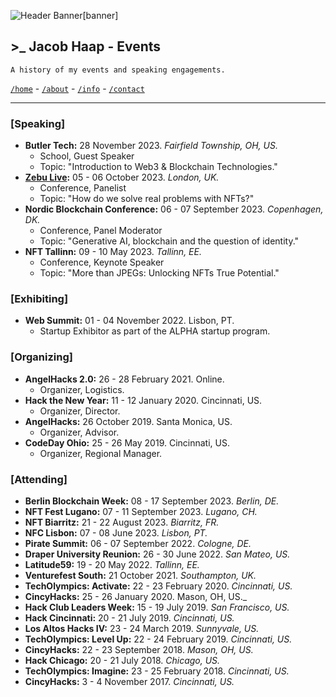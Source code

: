 ![Header Banner[banner]](/banners/banner-4.jpg)

## >_ Jacob Haap - Events

```
A history of my events and speaking engagements.
```

[`/home`](/) - [`/about`](/about) - [`/info`](/info) - [`/contact`](/contact)

***

### [Speaking]

+ **Butler Tech:** 28 November 2023. _Fairfield Township, OH, US._
  - School, Guest Speaker
  - Topic: "Introduction to Web3 & Blockchain Technologies."
+ **[Zebu Live](https://www.youtube.com/watch?v=dLKsU3awc1o):** 05 - 06 October 2023. _London, UK._
  - Conference, Panelist
  - Topic: "How do we solve real problems with NFTs?"
+ **Nordic Blockchain Conference:** 06 - 07 September 2023. _Copenhagen, DK._
  - Conference, Panel Moderator
  - Topic: "Generative AI, blockchain and the question of identity."
+ **NFT Tallinn:** 09 - 10 May 2023. _Tallinn, EE._
  - Conference, Keynote Speaker
  - Topic: "More than JPEGs: Unlocking NFTs True Potential."

### [Exhibiting]

+ **Web Summit:** 01 - 04 November 2022. Lisbon, PT.
  - Startup Exhibitor as part of the ALPHA startup program.

### [Organizing]

+ **AngelHacks 2.0:** 26 - 28 February 2021. Online.
  - Organizer, Logistics.
+ **Hack the New Year:** 11 - 12 January 2020. Cincinnati, US.
  - Organizer, Director.
+ **AngelHacks:** 26 October 2019. Santa Monica, US.
  - Organizer, Advisor.
+ **CodeDay Ohio:** 25 - 26 May 2019. Cincinnati, US.
  - Organizer, Regional Manager.

### [Attending]

+ **Berlin Blockchain Week:** 08 - 17 September 2023. _Berlin, DE._
+ **NFT Fest Lugano:** 07 - 11 September 2023. _Lugano, CH._
+ **NFT Biarritz:** 21 - 22 August 2023. _Biarritz, FR._
+ **NFC Lisbon:** 07 - 08 June 2023. _Lisbon, PT._
+ **Pirate Summit:** 06 - 07 September 2022. _Cologne, DE._
+ **Draper University Reunion:** 26 - 30 June 2022. _San Mateo, US._
+ **Latitude59:** 19 - 20 May 2022. _Tallinn, EE._
+ **Venturefest South:** 21 October 2021. _Southampton, UK._
+ **TechOlympics: Activate:** 22 - 23 February 2020. _Cincinnati, US._
+ **CincyHacks:** 25 - 26 January 2020. Mason, OH, US._
+ **Hack Club Leaders Week:** 15 - 19 July 2019. _San Francisco, US._
+ **Hack Cincinnati:** 20 - 21 July 2019. _Cincinnati, US._
+ **Los Altos Hacks IV:** 23 - 24 March 2019. _Sunnyvale, US._
+ **TechOlympics: Level Up:** 22 - 24 February 2019. _Cincinnati, US._
+ **CincyHacks:** 22 - 23 September 2018. _Mason, OH, US._
+ **Hack Chicago:** 20 - 21 July 2018. _Chicago, US._
+ **TechOlympics: Imagine:** 23 - 25 February 2018. _Cincinnati, US._
+ **CincyHacks:** 3 - 4 November 2017. _Cincinnati, US._